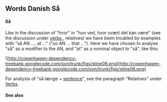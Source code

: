 ## Words Danish Så ##

#### Så ####

Like in the discussion of "hvor" in "hun ved, hvor svært det kan være" (see the discussion under [verbs ](http://copenhagen-dependency-treebank.googlecode.com/svn/trunk/verbs.html), relatives) we have been troubled by examples with "så AN ..., at ..." ("so AN ... that ..."). Here we have chosen to analyse "så" as a modifier to the AN, and "at" as a nominal object to "så", like this:

![http://copenhagen-dependency-treebank.googlecode.com/svn/trunk/figs/stine06.png](http://copenhagen-dependency-treebank.googlecode.com/svn/trunk/figs/stine06.png)

For analysis of "så længe + [sentence](sentence.md)", see the paragraph "Relatives" under [Verbs](http://copenhagen-dependency-treebank.googlecode.com/svn/trunk/verbs).


#### See also ####

